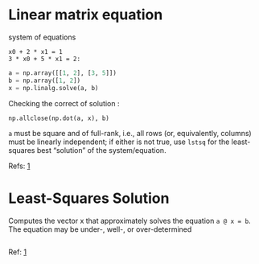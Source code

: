 # Linear matrix equation
system of equations 
```
x0 + 2 * x1 = 1 
3 * x0 + 5 * x1 = 2:
```


```python
a = np.array([[1, 2], [3, 5]])
b = np.array([1, 2])
x = np.linalg.solve(a, b)
```

Checking the correct of solution :

```
np.allclose(np.dot(a, x), b)
```
`a` must be square and of full-rank, i.e., all rows (or, equivalently, columns) must be linearly independent; if either is not true, use `lstsq` for the least-squares best “solution” of the system/equation.


Refs: [1](https://numpy.org/doc/stable/reference/generated/numpy.linalg.solve.html)





# Least-Squares Solution
Computes the vector x that approximately solves the equation `a @ x = b`. The equation may be under-, well-, or over-determined


```python


```


Ref: [1](https://numpy.org/doc/stable/reference/generated/numpy.linalg.lstsq.html#numpy.linalg.lstsq)
